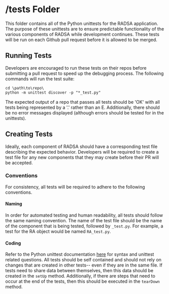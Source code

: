 # /tests Folder
This folder contains all of the Python unittests for the RADSA application. 
The purpose of these unittests are to ensure predictable functionality of 
the various components of RADSA while development continues. These tests 
will be run on each Github pull request before it is allowed to be merged.

## Running Tests

Developers are encouraged to run these tests on their repos before 
submitting a pull request to speed up the debugging process. The following 
commands will run the test suite:

```
cd \path\to\repo\
python -m unittest discover -p "*_test.py"
```

The expected output of a repo that passes all tests should be 'OK' with all 
tests being represented by a '.' rather than an E. Additionally, there 
should be no error messages displayed (although errors should be tested for 
in the unittests).

## Creating Tests

Ideally, each component of RADSA should have a corresponding test file 
describing the expected behavior. Developers will be required to create a 
test file for any new components that they may create before their PR will 
be accepted.

### Conventions

For consistency, all tests will be required to adhere to the following 
conventions.

#### Naming

In order for automated testing and human readability, all tests should follow 
the same naming convention. The name of the test file should be the name of 
the component that is being tested, followed by `_test.py`. For example, a 
test for the RA object would be named `RA_test.py`.

#### Coding

Refer to the Python unittest documentation 
[here](https://docs.python.org/3/library/unittest.html) for syntax and 
unittest related questions. All tests should be self contained and should not 
rely on changes that are created in other tests-- even if they are in the same 
file. If tests need to share data between themselves, then this data should be 
created in the `setUp` method. Additionally, if there are steps that need to 
occur at the end of the tests, then this should be executed in the `tearDown` 
method.
